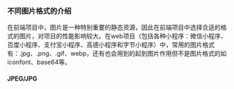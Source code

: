 ### 不同图片格式的介绍

在前端项目中，图片是一种特别重要的静态资源，因此在前端项目中选择合适的格式的图片，对项目的性能影响较大。在web项目（包括各种小程序：微信小程序、百度小程序、支付宝小程序、高德小程序和字节小程序）中，常用的图片格式有：.jpg、.png、.gif、webp，还有也会用到的起到图片作用但不是图片格式的如iconfont、base64等。

#### JPEG/JPG

